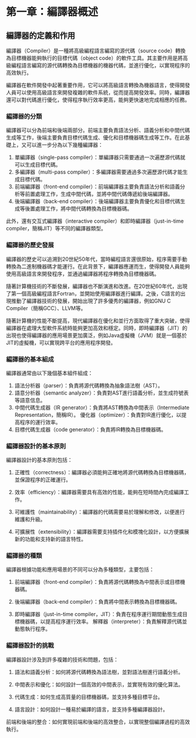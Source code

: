 # 第一章：編譯器概述

## 編譯器的定義和作用

編譯器（Compiler）是一種將高級編程語言編寫的源代碼（source code）轉換為目標機器能夠執行的目標代碼（object code）的軟件工具。其主要作用是將高級編程語言編寫的源代碼轉換為目標機器的機器代碼，並進行優化，以實現程序的高效執行。

編譯器在軟件開發中起著重要作用，它可以將高級語言轉換為機器語言，使得開發人員可以使用高級語言來開發複雜的軟件系統，從而提高開發效率。同時，編譯器還可以對代碼進行優化，使得程序執行效率更高，能夠更快速地完成相應的任務。

### 編譯器的分類

編譯器可以分為前端和後端兩部分。前端主要負責語法分析、語義分析和中間代碼生成等工作，後端主要負責目標代碼生成、優化和目標機器碼生成等工作。在此基礎上，又可以進一步分為以下幾種編譯器：

1. 單編譯器（single-pass compiler）：單編譯器只需要通過一次遍歷源代碼就可以生成目標代碼。
2. 多編譯器（multi-pass compiler）：多編譯器需要通過多次遍歷源代碼才能生成目標代碼。
3. 前端編譯器（front-end compiler）：前端編譯器主要負責語法分析和語義分析等前置處理工作，生成中間代碼，並將中間代碼傳遞給後端編譯器。
4. 後端編譯器（back-end compiler）：後端編譯器主要負責優化和目標代碼生成等後置處理工作，將中間代碼轉換為目標機器碼。

此外，還有交互式編譯器（interactive compiler）和即時編譯器（just-in-time compiler，簡稱JIT）等不同的編譯器類型。

### 編譯器的歷史發展

編譯器的歷史可以追溯到20世紀50年代，當時編程語言還很原始，程序需要手動轉換為二進制機器碼才能運行。在此背景下，編譯器應運而生，使得開發人員能夠使用高級語言來開發程序，並通過編譯器將程序轉換為目標機器碼。

隨著計算機技術的不斷發展，編譯器也不斷演進和改進。在20世紀60年代，出現了第一個高級編程語言Fortran，並開始使用編譯器進行編譯。之後，C語言的出現推動了編譯器技術的發展，開始出現了許多優秀的編譯器，例如GNU C Compiler（簡稱GCC）、LLVM等。

隨著計算機的性能不斷提高，現代編譯器在優化和並行方面取得了重大突破，使得編譯器在處理大型軟件系統時能夠更加高效和穩定。同時，即時編譯器（JIT）的出現也使得編譯器的應用場景更加廣泛，例如Java虛擬機（JVM）就是一個基於JIT的虛擬機，可以實現跨平台的應用程序開發。

### 編譯器的基本組成

編譯器通常由以下幾個基本組件組成：

1. 語法分析器（parser）：負責將源代碼轉換為抽象語法樹（AST）。
2. 語意分析器（semantic analyzer）：負責對AST進行語義分析，並生成符號表等語意信息。
3. 中間代碼生成器（IR generator）：負責將AST轉換為中間表示（Intermediate Representation，簡稱IR）。
優化器（optimizer）：負責對IR進行優化，以提高程序的運行效率。
4. 目標代碼生成器（code generator）：負責將IR轉換為目標機器碼。

### 編譯器設計的基本原則

編譯器設計的基本原則包括：

1. 正確性（correctness）：編譯器必須能夠正確地將源代碼轉換為目標機器碼，並保證程序的正確運行。

2. 效率（efficiency）：編譯器需要具有高效的性能，能夠在短時間內完成編譯工作。

3. 可維護性（maintainability）：編譯器的代碼需要易於理解和修改，以便進行維護和升級。

4. 可擴展性（extensibility）：編譯器需要支持插件化和模塊化設計，以方便擴展新的功能和支持新的語言特性。

### 編譯器的種類

編譯器根據功能和應用場景的不同可以分為多種類型，主要包括：

1. 前端編譯器（front-end compiler）：負責將源代碼轉換為中間表示或目標機器碼。

2. 後端編譯器（back-end compiler）：負責將中間表示轉換為目標機器碼。

3. 即時編譯器（just-in-time compiler，JIT）：負責在程序運行期間動態生成目標機器碼，以提高程序運行效率。
解釋器（interpreter）：負責解釋源代碼並動態執行程序。

### 編譯器設計的挑戰

編譯器設計涉及到許多複雜的技術和問題，包括：

1. 語法和語義分析：如何將源代碼轉換為語法樹，並對語法樹進行語義分析。

2. 中間表示和優化：如何設計一個高效的中間表示，並實現有效的優化算法。

3. 代碼生成：如何生成高質量的目標機器碼，並支持多種目標平台。

4. 語言設計：如何設計一種易於編譯的語言，並支持多種編譯器設計。

前端和後端的整合：如何實現前端和後端的高效整合，以實現整個編譯過程的高效執行。

